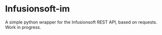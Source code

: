 # Infusionsoft-im

A simple python wrapper for the Infusionsoft REST API, based on requests. Work in progress.